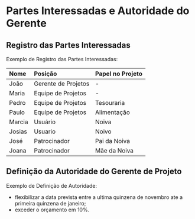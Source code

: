 # Partes Interessadas e Autoridade do Gerente

## Registro das Partes Interessadas

Exemplo de Registro das Partes Interessadas:

| Nome | Posição | Papel no Projeto |
| :-- | :-- | :-- |
| João | Gerente de Projetos | - |
| Maria | Equipe de Projetos | - |
| Pedro | Equipe de Projetos | Tesouraria |
| Paulo | Equipe de Projetos | Alimentação |
| Marcia | Usuário | Noiva |
| Josias | Usuario | Noivo |
| José | Patrocinador | Pai da Noiva |
| Joana | Patrocinador | Mãe da Noiva |

## Definição da Autoridade do Gerente de Projeto

Exemplo de Definição de Autoridade:

- flexibilizar a data prevista entre a ultima quinzena de novembro ate a primeira quinzena de janeiro;
- exceder o orçamento em 10%.
